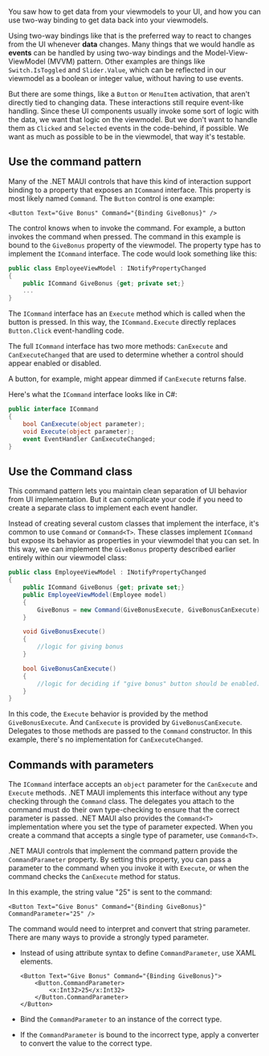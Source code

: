 You saw how to get data from your viewmodels to your UI, and how you can use two-way binding to get data back into your viewmodels.

Using two-way bindings like that is the preferred way to react to changes from the UI whenever **data** changes. Many things that we would handle as **events** can be handled by using two-way bindings and the Model-View-ViewModel (MVVM) pattern. Other examples are things like `Switch.IsToggled` and `Slider.Value`, which can be reflected in our viewmodel as a boolean or integer value, without having to use events.

But there are some things, like a `Button` or `MenuItem` activation, that aren't directly tied to changing data. These interactions still require event-like handling. Since these UI components usually invoke some sort of logic with the data, we want that logic on the viewmodel. But we don't want to handle them as `Clicked` and `Selected` events in the code-behind, if possible. We want as much as possible to be in the viewmodel, that way it's testable.

## Use the command pattern

Many of the .NET MAUI controls that have this kind of interaction support binding to a property that exposes an `ICommand` interface. This property is most likely named `Command`. The `Button` control is one example:

```xaml
<Button Text="Give Bonus" Command="{Binding GiveBonus}" />
```

The control knows when to invoke the command. For example, a button invokes the command when pressed. The command in this example is bound to the `GiveBonus` property of the viewmodel. The property type has to implement the `ICommand` interface. The code would look something like this:

```csharp
public class EmployeeViewModel : INotifyPropertyChanged
{
    public ICommand GiveBonus {get; private set;}
    ...
}
```

The `ICommand` interface has an `Execute` method which is called when the button is pressed. In this way, the `ICommand.Execute` directly replaces `Button.Click` event-handling code.

The full `ICommand` interface has two more methods: `CanExecute` and `CanExecuteChanged` that are used to determine whether a control should appear enabled or disabled.

A button, for example, might appear dimmed if `CanExecute` returns false.

Here's what the `ICommand` interface looks like in C#:

```csharp
public interface ICommand
{
    bool CanExecute(object parameter);
    void Execute(object parameter);
    event EventHandler CanExecuteChanged;
}
```

## Use the Command class

This command pattern lets you maintain clean separation of UI behavior from UI implementation. But it can complicate your code if you need to create a separate class to implement each event handler.

Instead of creating several custom classes that implement the interface, it's common to use `Command` or `Command<T>`. These classes implement `ICommand` but expose its behavior as properties in your viewmodel that you can set. In this way, we can implement the `GiveBonus` property described earlier entirely within our viewmodel class:

```csharp
public class EmployeeViewModel : INotifyPropertyChanged
{
    public ICommand GiveBonus {get; private set;}
    public EmployeeViewModel(Employee model)
    {
        GiveBonus = new Command(GiveBonusExecute, GiveBonusCanExecute)
    }

    void GiveBonusExecute()
    {
        //logic for giving bonus
    }

    bool GiveBonusCanExecute()
    {
        //logic for deciding if "give bonus" button should be enabled.
    }
}
```

In this code, the `Execute` behavior is provided by the method `GiveBonusExecute`. And `CanExecute` is provided by `GiveBonusCanExecute`. Delegates to those methods are passed to the `Command` constructor. In this example, there's no implementation for `CanExecuteChanged`.

## Commands with parameters

The `ICommand` interface accepts an `object` parameter for the `CanExecute` and `Execute` methods. .NET MAUI implements this interface without any type checking through the `Command` class. The delegates you attach to the command must do their own type-checking to ensure that the correct parameter is passed. .NET MAUI also provides the `Command<T>` implementation where you set the type of parameter expected. When you create a command that accepts a single type of parameter, use `Command<T>`.

.NET MAUI controls that implement the command pattern provide the `CommandParameter` property. By setting this property, you can pass a parameter to the command when you invoke it with `Execute`, or when the command checks the `CanExecute` method for status.

In this example, the string value "25" is sent to the command:

```xaml
<Button Text="Give Bonus" Command="{Binding GiveBonus}" CommandParameter="25" />
```

The command would need to interpret and convert that string parameter. There are many ways to provide a strongly typed parameter.

- Instead of using attribute syntax to define `CommandParameter`, use XAML elements.

  ```xaml
  <Button Text="Give Bonus" Command="{Binding GiveBonus}">
      <Button.CommandParameter>
          <x:Int32>25</x:Int32>
      </Button.CommandParameter>
  </Button>
  ```

- Bind the `CommandParameter` to an instance of the correct type.

- If the `CommandParameter` is bound to the incorrect type, apply a converter to convert the value to the correct type.
